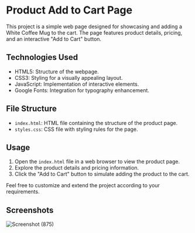 # Product Add to Cart Page

This project is a simple web page designed for showcasing and adding a White Coffee Mug to the cart. The page features product details, pricing, and an interactive "Add to Cart" button.

## Technologies Used
- HTML5: Structure of the webpage.
- CSS3: Styling for a visually appealing layout.
- JavaScript: Implementation of interactive elements.
- Google Fonts: Integration for typography enhancement.

## File Structure
- `index.html`: HTML file containing the structure of the product page.
- `styles.css`: CSS file with styling rules for the page.

## Usage
1. Open the `index.html` file in a web browser to view the product page.
2. Explore the product details and pricing information.
3. Click the "Add to Cart" button to simulate adding the product to the cart.

Feel free to customize and extend the project according to your requirements.

## Screenshots
![Screenshot (875)](https://github.com/raza-m01/Product-card/assets/113848902/b1d53c61-91d5-401c-8bdd-2557e2fe806b)

